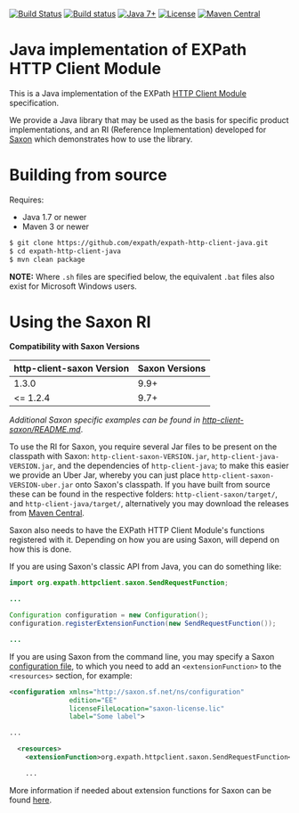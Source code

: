 [![Build Status](https://travis-ci.com/expath/expath-http-client-java.svg?branch=master)](https://travis-ci.com/expath/expath-http-client-java)
[![Build status](https://ci.appveyor.com/api/projects/status/o090g9b807036qh6/branch/master?svg=true)](https://ci.appveyor.com/project/AdamRetter/expath-http-client-java/branch/master)
[![Java 7+](https://img.shields.io/badge/java-7%2B-blue.svg)](https://adoptopenjdk.net/)
[![License](https://img.shields.io/badge/license-MPL%201.0-blue.svg)](https://www-archive.mozilla.org/mpl/MPL-1.0.txt)
[![Maven Central](https://maven-badges.herokuapp.com/maven-central/org.expath.http.client/http-client-parent/badge.svg)](https://search.maven.org/search?q=g:org.expath.http.client)

# Java implementation of EXPath HTTP Client Module 

This is a Java implementation of the EXPath [HTTP Client Module](http://expath.org/spec/http-client) specification.

We provide a Java library that may be used as the basis for specific product implementations, and an RI (Reference
Implementation) developed for [Saxon](https://www.saxonica.com) which demonstrates how to use
the library. 

# Building from source

Requires:
* Java 1.7 or newer
* Maven 3 or newer

```bash
$ git clone https://github.com/expath/expath-http-client-java.git
$ cd expath-http-client-java
$ mvn clean package
```

**NOTE:** Where `.sh` files are specified below, the equivalent `.bat` files also exist for Microsoft Windows users.

# Using the Saxon RI

**Compatibility with Saxon Versions**

| http-client-saxon Version | Saxon Versions |
|---------------------------|----------------|
| 1.3.0                     | 9.9+           |
| &lt;= 1.2.4               | 9.7+           |

*Additional Saxon specific examples can be found in [http-client-saxon/README.md](http-client-saxon/README.md)*.

To use the RI for Saxon, you require several Jar files to be present on the classpath with Saxon:
`http-client-saxon-VERSION.jar`, `http-client-java-VERSION.jar`, and the dependencies of `http-client-java`; to make this easier we provide an Uber Jar, whereby you can just place `http-client-saxon-VERSION-uber.jar` onto Saxon's classpath.
If you have built from source these can be found in the respective folders: `http-client-saxon/target/`,
and `http-client-java/target/`, alternatively you may download the releases from
[Maven Central](https://search.maven.org/search?q=g:org.expath.http.client).

Saxon also needs to have the EXPath HTTP Client Module's functions registered with it. Depending on how you are
using Saxon, will depend on how this is done.

If you are using Saxon's classic API from Java, you can do something like:
```java
import org.expath.httpclient.saxon.SendRequestFunction;

...

Configuration configuration = new Configuration();
configuration.registerExtensionFunction(new SendRequestFunction());

...
```

If you are using Saxon from the command line, you may specify a Saxon
[configuration file](https://www.saxonica.com/html/documentation/configuration/configuration-file/), to which you
need to add an `<extensionFunction>` to the `<resources>` section, for example:

```xml
<configuration xmlns="http://saxon.sf.net/ns/configuration"
               edition="EE"
               licenseFileLocation="saxon-license.lic"
               label="Some label">

...

  <resources>
    <extensionFunction>org.expath.httpclient.saxon.SendRequestFunction</extensionFunction>

    ...
```

More information if needed about extension functions for Saxon can be found
[here](https://www.saxonica.com/html/documentation/extensibility/integratedfunctions/ext-full-J.html).
